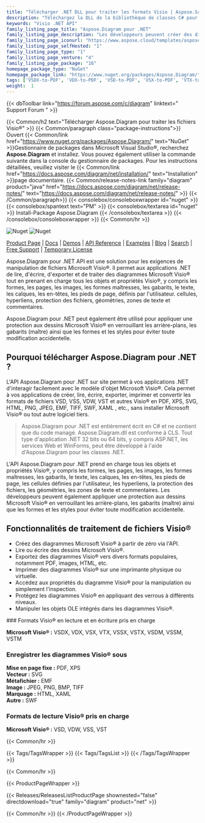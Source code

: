 ```yaml
---
title: "Télécharger .NET DLL pour traiter les formats Visio | Aspose.Schéma"
description: "Téléchargez la DLL de la bibliothèque de classes C# pour travailler avec les objets et les propriétés du diagramme Microsoft Visio® ; formes, pages, images, tencils, texte, calques, cellules, etc. via l'API .NET."
keywords: "Visio .NET API"
family_listing_page_title: "Aspose.Diagram pour .NET"
family_listing_page_description: "Les développeurs peuvent créer des diagrammes à partir de zéro, charger facilement des fichiers existants et manipuler les éléments du diagramme pour exporter le résultat dans d'autres formats Visio, images ou formats à mise en page fixe."
family_listing_page_iconurl: "https://www.aspose.cloud/templates/aspose/App_Themes/V3/images/diagram/272x272/aspose_diagram-for-net-min.png"
family_listing_page_selfHosted: "1"
family_listing_page_type: "1"
family_listing_page_venture: "4"
family_listing_page_package: "16"
homepage_package_type: "NuGet"
homepage_package_link: "https://www.nuget.org/packages/Aspose.Diagram/"
tags: ['VSDX-to-PDF', 'VDX-to-PDF', 'VSD-to-PDF', 'VSX-to-PDF', 'VTX-to-PDF', 'VSSX-to-PDF', 'VSTX-to-PDF', 'VSDM-to-PDF', 'VSSM-to-PDF', 'VSTM-to-PDF', 'VDW-to-PDF', 'VSS-to-PDF', 'VST-to-PDF', 'VSD-to-VDX', 'VSD-to-VSX', 'VSD-to-VTX', 'Visio-to-PDF', 'Visio-to-XML', 'VSD-to-PNG', 'Visio-to-Image', 'Diagram-to-PDF', 'Diagram-to-XPS', 'Diagram-to-Image', 'VSS-to-XPS', 'VSSX-to-XPS', 'VSSM-to-XPS', 'VDX-to-XPS', 'VST-to-XPS', 'VSTX-to-XPS', 'VDX-to-XPS', 'VTX-to-XPS', 'VSX-to-XPS', 'VSDX-to-XPS', 'Diagram-to-HTML', 'Visio-to-HTML', 'VSD-to-HTML', 'VSDX-to-HTML', 'VSDM-to-HTML', 'VSTX-to-HTML', 'VSSX-to-HTML', 'VSS-to-HTML', 'VSSM-to-HTML', 'VDX-to-HTML', 'VST-to-HTML', 'VSTX-to-HTML', 'VDX-to-HTML', 'VTX-to-HTML', 'VSX-to-HTML', 'Diagram-to-SVG', 'Visio-toSVG', 'VSD-to-SVG', 'Diagram-to-SWF', 'Visio-to-SWF', 'VSS-to-SWF', 'VSSX-to-SWF', 'VSSM-to-SWF', 'VDW-to-SWF', 'VDX-to-SWF', 'VST-to-SWF', 'VSTX-to-SWF', 'VSTM-to-SWF', 'VDX-to-SWF', 'VTX-to-SWF', 'VSX-to-SWF', 'Diagram-to-XAML', 'Visio-to-XAML', 'VSD-to-XAML']
weight:  1
---
```


{{< dbToolbar link="https://forum.aspose.com/c/diagram" linktext=" Support Forum " >}}

{{< Common/h2 text="Télécharger Aspose.Diagram pour traiter les fichiers Visio®"  >}}
{{< Common/paragraph class="package-instructions">}}
Ouvert
{{< Common/link href="https://www.nuget.org/packages/Aspose.Diagram/" text="NuGet"  >}}Gestionnaire de packages dans Microsoft Visual Studio®, recherchez <b>Aspose.Diagram</b> et installez. Vous pouvez également utiliser la commande suivante dans la console du gestionnaire de packages. Pour les instructions détaillées, veuillez visiter le
{{< Common/link href="https://docs.aspose.com/diagram/net/installation/" text="Installation"  >}}page documentaire.
{{< Common/release-notes-link family="diagram" product="java" href="https://docs.aspose.com/diagram/net/release-notes/" text="https://docs.aspose.com/diagram/net/release-notes/"  >}}
{{< /Common/paragraph>}}
{{< consolebox/consoleboxwrapper id="nuget" >}}
       {{< consolebox/spantext text="PM" >}}
       {{< consolebox/textarea id="nuget" >}} Install-Package Aspose.Diagram {{< /consolebox/textarea >}}
{{< /consolebox/consoleboxwrapper >}}
{{< Common/hr >}}

![Nuget](https://img.shields.io/nuget/v/Aspose.Diagram) ![Nuget](https://img.shields.io/nuget/dt/Aspose.Diagram?label=nuget%20downloads)

[Product Page](https://products.aspose.com/diagram/net/) | [Docs](https://docs.aspose.com/diagram/net/) | [Demos](https://products.aspose.app/diagram/family) | [API Reference](https://reference.aspose.com/diagram/net/) | [Examples](https://github.com/aspose-diagram/Aspose.Diagram-for-.NET) | [Blog](https://blog.aspose.com/category/diagram/) | [Search](https://search.aspose.com/) | [Free Support](https://forum.aspose.com/c/diagram) | [Temporary License](https://purchase.aspose.com/temporary-license)

Aspose.Diagram pour .NET API est une solution pour les exigences de manipulation de fichiers Microsoft Visio®. Il permet aux applications .NET de lire, d'écrire, d'exporter et de traiter des diagrammes Microsoft Visio® tout en prenant en charge tous les objets et propriétés Visio®, y compris les formes, les pages, les images, les formes maîtresses, les gabarits, le texte, les calques, les en-têtes, les pieds de page, définis par l'utilisateur. cellules, hyperliens, protection des fichiers, géométries, zones de texte et commentaires.

Aspose.Diagram pour .NET peut également être utilisé pour appliquer une protection aux dessins Microsoft Visio® en verrouillant les arrière-plans, les gabarits (maître) ainsi que les formes et les styles pour éviter toute modification accidentelle.

## Pourquoi télécharger Aspose.Diagram pour .NET ?

L'API Aspose.Diagram pour .NET sur site permet à vos applications .NET d'interagir facilement avec le modèle d'objet Microsoft Visio®. Cela permet à vos applications de créer, lire, écrire, exporter, imprimer et convertir les formats de fichiers VSD, VSS, VDW, VST et autres Visio® en PDF, XPS, SVG, HTML, PNG, JPEG, EMF, TIFF, SWF, XAML , etc., sans installer Microsoft Visio® ou tout autre logiciel tiers.

> Aspose.Diagram pour .NET est entièrement écrit en C# et ne contient que du code managé. Aspose.Diagram.dll est conforme à CLS. Tout type d'application .NET 32 bits ou 64 bits, y compris ASP.NET, les services Web et WinForms, peut être développé à l'aide d'Aspose.Diagram pour les classes .NET.

L'API Aspose.Diagram pour .NET prend en charge tous les objets et propriétés Visio®, y compris les formes, les pages, les images, les formes maîtresses, les gabarits, le texte, les calques, les en-têtes, les pieds de page, les cellules définies par l'utilisateur, les hyperliens, la protection des fichiers, les géométries, les zones de texte et commentaires. Les développeurs peuvent également appliquer une protection aux dessins Microsoft Visio® en verrouillant les arrière-plans, les gabarits (maître) ainsi que les formes et les styles pour éviter toute modification accidentelle.

## Fonctionnalités de traitement de fichiers Visio®

- Créez des diagrammes Microsoft Visio® à partir de zéro via l'API.
- Lire ou écrire des dessins Microsoft Visio®.
- Exportez des diagrammes Visio® vers divers formats populaires, notamment PDF, images, HTML, etc.
- Imprimer des diagrammes Visio® sur une imprimante physique ou virtuelle.
- Accédez aux propriétés du diagramme Visio® pour la manipulation ou simplement l'inspection.
- Protégez les diagrammes Visio® en appliquant des verrous à différents niveaux.
- Manipuler les objets OLE intégrés dans les diagrammes Visio®.

### Formats Visio® en lecture et en écriture pris en charge

**Microsoft Visio® :** VSDX, VDX, VSX, VTX, VSSX, VSTX, VSDM, VSSM, VSTM

### Enregistrer les diagrammes Visio® sous

**Mise en page fixe :** PDF, XPS\
**Vecteur :** SVG\
**Métafichier :** EMF\
**Image :** JPEG, PNG, BMP, TIFF\
**Marquage :** HTML, XAML\
**Autre :** SWF

### Formats de lecture Visio® pris en charge

**Microsoft Visio® :** VSD, VDW, VSS, VST

{{< Common/hr >}}

{{< Tags/TagsWrapper >}}
 {{< Tags/TagsList >}}
{{< /Tags/TagsWrapper >}}

{{< Common/hr >}}

{{< ProductPageWrapper >}}
<!-- ReleasesListProductPage-->
   {{< Releases/ReleasesListProductPage shownested="false"  directdownload="true" family="diagram" product="net" >}}
<!-- /ReleasesListProductPage-->
{{< Common/hr >}}
{{< /ProductPageWrapper >}}

